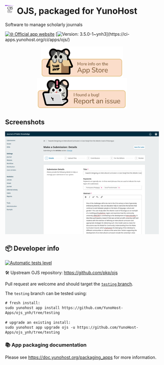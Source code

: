 <!--
N.B.: This README was automatically generated by <https://github.com/YunoHost/apps_tools/blob/main/readme_generator>
It shall NOT be edited by hand.
-->

<h1>
  <img src="https://raw.githubusercontent.com/YunoHost/apps/main/logos/ojs.png" width="32px" alt="Logo of OJS">
  OJS, packaged for YunoHost
</h1>

Software to manage scholarly journals

[![🌐 Official app website](https://img.shields.io/badge/Official_app_website-darkgreen?style=for-the-badge)](https://pkp.sfu.ca/software/ojs)
[![Version: 3.5.0-1~ynh3](https://img.shields.io/badge/Version-3.5.0--1~ynh3-rgb(18,138,11)?style=for-the-badge)](https://ci-apps.yunohost.org/ci/apps/ojs/)

<div align="center">
<a href="https://apps.yunohost.org/app/ojs"><img height="100px" src="https://github.com/YunoHost/yunohost-artwork/raw/refs/heads/main/badges/neopossum-badges/badge_more_info_on_the_appstore.svg"/></a>
<a href="https://github.com/YunoHost-Apps/ojs_ynh/issues"><img height="100px" src="https://github.com/YunoHost/yunohost-artwork/raw/refs/heads/main/badges/neopossum-badges/badge_report_an_issue.svg"/></a>
</div>


## Screenshots
![Screenshot of OJS](./doc/screenshots/screenshot.png)

## 📦 Developer info

[![Automatic tests level](https://apps.yunohost.org/badge/cilevel/ojs)](https://ci-apps.yunohost.org/ci/apps/ojs/)

🛠️ Upstream OJS repository: <https://github.com/pkp/ojs>

Pull request are welcome and should target the [`testing` branch](https://github.com/YunoHost-Apps/ojs_ynh/tree/testing).

The `testing` branch can be tested using:
```
# fresh install:
sudo yunohost app install https://github.com/YunoHost-Apps/ojs_ynh/tree/testing

# upgrade an existing install:
sudo yunohost app upgrade ojs -u https://github.com/YunoHost-Apps/ojs_ynh/tree/testing
```

### 📚 App packaging documentation

Please see <https://doc.yunohost.org/packaging_apps> for more information.